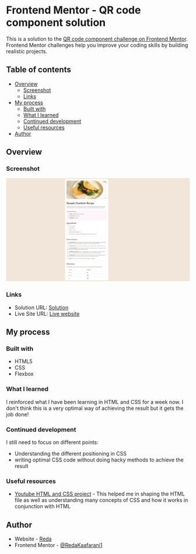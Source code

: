 # Frontend Mentor - QR code component solution

This is a solution to the [QR code component challenge on Frontend Mentor](https://www.frontendmentor.io/challenges/qr-code-component-iux_sIO_H). Frontend Mentor challenges help you improve your coding skills by building realistic projects. 

## Table of contents

- [Overview](#overview)
  - [Screenshot](#screenshot)
  - [Links](#links)
- [My process](#my-process)
  - [Built with](#built-with)
  - [What I learned](#what-i-learned)
  - [Continued development](#continued-development)
  - [Useful resources](#useful-resources)
- [Author](#author)

## Overview

### Screenshot

![](./screenshot.png)

### Links

- Solution URL: [Solution](https://github.com/RedaKaafarani1/QRCode)
- Live Site URL: [Live website](https://redakaafarani1.github.io/QRCode/)

## My process

### Built with

- HTML5
- CSS
- Flexbox

### What I learned

I reinforced what I have been learning in HTML and CSS for a week now. I don't think this is a very optimal way of achieving the result but it gets the job done!

### Continued development

I still need to focus on different points:
- Understanding the different positioning in CSS
- writing optimal CSS code without doing hacky methods to achieve the result

### Useful resources

- [Youtube HTML and CSS project](https://www.youtube.com/watch?v=np3L1lb-Uvs&list=PLImJ3umGjxdD3ov2lwg0SM5rxz5v9FjOf) - This helped me in shaping the HTML file as well as understanding many concepts of CSS and how it works in conjunction with HTML

## Author

- Website - [Reda](https://github.com/RedaKaafarani1)
- Frontend Mentor - [@RedaKaafarani1](https://www.frontendmentor.io/profile/RedaKaafarani1)
